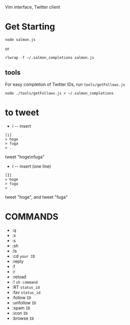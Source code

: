 Vim interface, Twitter client

Get Starting
============

```
node salmon.js
```

or

```
rlwrap -f ~/.salmon_completions salmon.js
```

tools
-----

For easy completion of Twitter IDs,
run `tools/getFollows.js`

```
node ./tools/getFollows.js > ~/.salmon_completions
```

to tweet
========

- i -- insert

```
[i]
> hoge
> fuga
> .
```

tweet "hoge\nfuga"

- I -- insert (one line)

```
[I]
> hoge
> fuga
> .
```

tweet "hoge",
and
tweet "fuga"

COMMANDS
========

- :q
- :x
- :s
- :sh
- :ls
- :cd `your ID`
- :reply
- :f
- :r
- :reload
- :! `sh command`
- :RT `status_id`
- :fav `status_id`
- :follow `ID`
- :unfollow `ID`
- :spam `ID`
- :icon `ID`
- :browse `ID`


